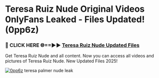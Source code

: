 # Teresa Ruiz Nude Original Videos 0nlyFans Leaked - Files Updated! (0pp6z)

<h3>🔴 CLICK HERE 🌐==►► <a href="https://tinyurl.com/5h6xmrr3" rel="nofollow">Teresa Ruiz Nude Updated Files</a></h3>

Get Teresa Ruiz Nude and all content. Now you can access all videos and pictures of Teresa Ruiz Nude. New Updated Files 2025!

[![0pp6z](https://i.imgur.com/KVD873Z.gif)](https://tinyurl.com/5h6xmrr3)
teresa palmer nude leak